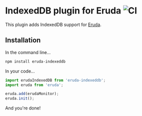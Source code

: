 # IndexedDB plugin for Eruda ![CI](https://github.com/NoelDeMartin/eruda-indexeddb/actions/workflows/ci.yml/badge.svg)

This plugin adds IndexedDB support for [Eruda](https://eruda.liriliri.io/).

## Installation

In the command line...

```sh
npm install eruda-indexeddb
```

In your code...

```js
import erudaIndexedDB from 'eruda-indexeddb';
import eruda from 'eruda';

eruda.add(erudaMonitor);
eruda.init();
```

And you're done!
